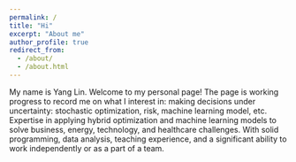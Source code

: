 ```yaml
---
permalink: /
title: "Hi"
excerpt: "About me"
author_profile: true
redirect_from: 
  - /about/
  - /about.html
---
```


My name is Yang Lin. Welcome to my personal page! The page is working progress to record me on what I interest in: making decisions under uncertainty: stochastic optimization, risk, machine learning model, etc. Expertise in applying hybrid optimization and machine learning models to solve business, energy, technology, and healthcare challenges. With solid programming, data analysis, teaching experience, and a significant ability to work independently or as a part of a team.